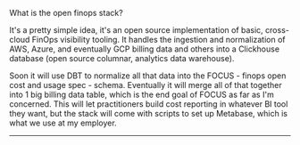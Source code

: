 What is the open finops stack?

It's a pretty simple idea, it's an open source implementation of basic, cross-cloud FinOps visibility tooling.  It handles the ingestion and normalization of AWS, Azure, and eventually GCP billing data and others into a Clickhouse database (open source columnar, analytics data warehouse). 

Soon it will use DBT to normalize all that data into the FOCUS - finops open cost and usage spec - schema.  Eventually it will merge all of that together into 1 big billing data table, which is the end goal of FOCUS as far as I'm concerned.  This will let practitioners build cost reporting in whatever BI tool they want, but the stack will come with scripts to set up Metabase, which is what we use at my employer.

---

